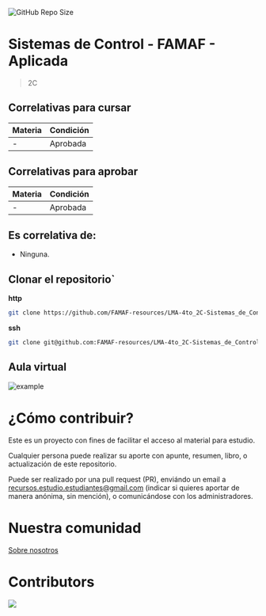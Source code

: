 ![GitHub Repo Size](https://img.shields.io/github/repo-size/FAMAF-resources/LMA-4to_2C-Sistemas_de_Control-FAMAF)

# Sistemas de Control - FAMAF - Aplicada

> 2C

## Correlativas para **cursar**

| Materia               | Condición    |
| --------------------- | ------------ |
| -   | Aprobada     |

## Correlativas para **aprobar**

| Materia               | Condición    |
| --------------------- | ------------ |
| -   | Aprobada     |

## Es correlativa de:

- Ninguna.

## Clonar el repositorio`

**http**

```bash
git clone https://github.com/FAMAF-resources/LMA-4to_2C-Sistemas_de_Control-FAMAF.git
```

**ssh**

```bash
git clone git@github.com:FAMAF-resources/LMA-4to_2C-Sistemas_de_Control-FAMAF.git
```

## Aula virtual

![example](url)

# ¿Cómo contribuir?

Este es un proyecto con fines de facilitar el acceso al material para estudio.

Cualquier persona puede realizar su aporte con apunte, resumen, libro, o actualización de este repositorio.

Puede ser realizado por una pull request (PR), enviándo un email a recursos.estudio.estudiantes@gmail.com (indicar si quieres aportar de manera anónima, sin mención), o comunicándose con los administradores.

# Nuestra comunidad
[Sobre nosotros](https://github.com/FAMAF-resources/.github/tree/main/profile/README.md)

# Contributors
<a href="https://github.com/FAMAF-resources/LMA-4to_2C-Sistemas_de_Control-FAMAF/graphs/contributors">
  <img src="https://contrib.rocks/image?repo=FAMAF-resources/LMA-4to_2C-Sistemas_de_Control-FAMAF"/>
</a>
